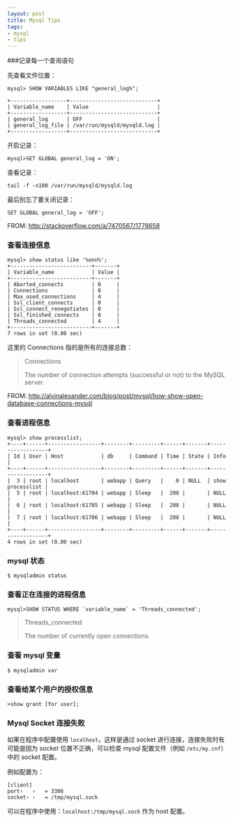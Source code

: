 ```yaml
---
layout: post
title: Mysql Tips
tags:
- mysql
- tips
---
```


###记录每一个查询语句

先查看文件位置：

    mysql> SHOW VARIABLES LIKE "general_log%";

    +------------------+----------------------------+
    | Variable_name    | Value                      |
    +------------------+----------------------------+
    | general_log      | OFF                        |
    | general_log_file | /var/run/mysqld/mysqld.log |
    +------------------+----------------------------+

开启记录：

    mysql>SET GLOBAL general_log = 'ON';

查看记录：

    tail -f -n100 /var/run/mysqld/mysqld.log

最后别忘了要关闭记录：

    SET GLOBAL general_log = 'OFF';

FROM: <http://stackoverflow.com/a/7470567/1778658>

### 查看连接信息

    mysql> show status like '%onn%';
    +--------------------------+-------+
    | Variable_name            | Value |
    +--------------------------+-------+
    | Aborted_connects         | 0     | 
    | Connections              | 8     | 
    | Max_used_connections     | 4     | 
    | Ssl_client_connects      | 0     | 
    | Ssl_connect_renegotiates | 0     | 
    | Ssl_finished_connects    | 0     | 
    | Threads_connected        | 4     | 
    +--------------------------+-------+
    7 rows in set (0.00 sec)

这里的 Connections 指的是所有的连接总数：

>Connections
>
>The number of connection attempts (successful or not) to the MySQL server.

FROM: <http://alvinalexander.com/blog/post/mysql/how-show-open-database-connections-mysql>

### 查看进程信息

    mysql> show processlist;
    +----+------+-----------------+--------+---------+------+-------+------------------+
    | Id | User | Host            | db     | Command | Time | State | Info             |
    +----+------+-----------------+--------+---------+------+-------+------------------+
    |  3 | root | localhost       | webapp | Query   |    0 | NULL  | show processlist | 
    |  5 | root | localhost:61704 | webapp | Sleep   |  208 |       | NULL             | 
    |  6 | root | localhost:61705 | webapp | Sleep   |  208 |       | NULL             | 
    |  7 | root | localhost:61706 | webapp | Sleep   |  208 |       | NULL             | 
    +----+------+-----------------+--------+---------+------+-------+------------------+
    4 rows in set (0.00 sec)

### mysql 状态

    $ mysqladmin status

### 查看正在连接的进程信息

    mysql>SHOW STATUS WHERE `variable_name` = 'Threads_connected';

>Threads_connected
>
>The number of currently open connections.

### 查看 mysql 变量

    $ mysqladmin var

### 查看给某个用户的授权信息

    >show grant [for user];

### Mysql Socket 连接失败

如果在程序中配置使用 `localhost`，这样是通过 socket 进行连接，连接失败时有可能是因为 socket 位置不正确，可以检查 mysql 配置文件（例如 `/etc/my.cnf`）中的 socket 配置。

例如配置为：

```
[client]
port›   ›   = 3306
socket› ›   = /tmp/mysql.sock
```

可以在程序中使用：`localhost:/tmp/mysql.sock` 作为 host 配置。
